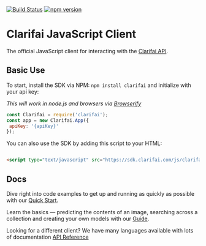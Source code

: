 [![Build Status](https://travis-ci.org/Clarifai/clarifai-javascript.svg?branch=master)](https://travis-ci.org/Clarifai/clarifai-javascript)
[![npm version](https://badge.fury.io/js/clarifai.svg)](https://badge.fury.io/js/clarifai)

# Clarifai JavaScript Client

The official JavaScript client for interacting with the [Clarifai API](https://developer-preview.clarifai.com).

## Basic Use

To start, install the SDK via NPM: `npm install clarifai` and initialize with your api key:

*This will work in node.js and browsers via [Browserify](http://browserify.org/)*

```js
const Clarifai = require('clarifai');
const app = new Clarifai.App({
 apiKey: '{apiKey}'
});

```

You can also use the SDK by adding this script to your HTML:

```html

<script type="text/javascript" src="https://sdk.clarifai.com/js/clarifai-latest.js"></script>

```

## Docs

Dive right into code examples to get up and running as quickly as possible with our [Quick Start](https://developer-preview.clarifai.com/quick-start/).

Learn the basics — predicting the contents of an image, searching across a collection and creating your own models with our [Guide](https://developer-preview.clarifai.com/guide/).

Looking for a different client? We have many languages available with lots of documentation [API Reference](https://developer-preview.clarifai.com/reference/)
